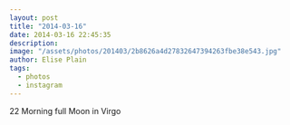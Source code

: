```yaml
---
layout: post
title: "2014-03-16"
date: 2014-03-16 22:45:35
description: 
image: "/assets/photos/201403/2b8626a4d27832647394263fbe38e543.jpg"
author: Elise Plain
tags: 
  - photos
  - instagram
---
```


22 Morning full Moon in Virgo
<p></p>
